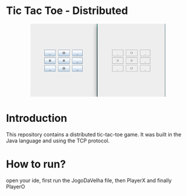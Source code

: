 # Tic Tac Toe - Distributed

<p align="center">
  <img height="200px" src="./Images/TicTacToe.png" alt="Alt text">
</p>

# Introduction

This repository contains a distributed tic-tac-toe game. It was built in the Java language and using the TCP protocol.

# How to run?
open your ide, first run the JogoDaVelha file, then PlayerX and finally PlayerO